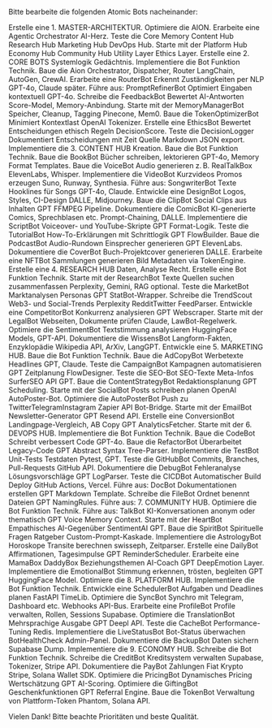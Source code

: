 Bitte bearbeite die folgenden Atomic Bots nacheinander:

Erstelle eine 1. MASTER-ARCHITEKTUR.
Optimiere die AION.
Erarbeite eine Agentic Orchestrator  AI-Herz.
Teste die Core  Memory   Content Hub       Research Hub         Marketing Hub   DevOps Hub.
Starte mit der Platform Hub   Economy Hub       Community Hub         Utility Layer   Ethics Layer.
Erstelle eine 2. CORE BOTS Systemlogik  Gedächtnis.
Implementiere die Bot	Funktion	Technik.
Baue die Aion	Orchestrator, Dispatcher, Router	LangChain, AutoGen, CrewAI.
Erarbeite eine RouterBot	Erkennt Zuständigkeiten per NLP	GPT-4o, Claude später.
Führe aus: PromptRefinerBot	Optimiert Eingaben kontextuell	GPT-4o.
Schreibe die FeedbackBot	Bewertet AI-Antworten	Score-Model, Memory-Anbindung.
Starte mit der MemoryManagerBot	Speicher, Cleanup, Tagging	Pinecone, Mem0.
Baue die TokenOptimizerBot	Minimiert Kontextlast	OpenAI Tokenizer.
Erstelle eine EthicsBot	Bewertet Entscheidungen ethisch	Regeln  DecisionScore.
Teste die DecisionLogger	Dokumentiert Entscheidungen mit Zeit  Quelle	Markdown  JSON export.
Implementiere die 3. CONTENT HUB Kreation.
Baue die Bot	Funktion	Technik.
Baue die BookBot	Bücher schreiben, lektorieren	GPT-4o, Memory  Format Templates.
Baue die VoiceBot	Audio generieren z. B. RealTalkBox	ElevenLabs, Whisper.
Implementiere die VideoBot	Kurzvideos  Promos erzeugen	Suno, Runway, Synthesia.
Führe aus: SongwriterBot	Texte  Hooklines für Songs	GPT-4o, Claude.
Entwickle eine DesignBot	Logos, Styles, CI-Design	DALLE, Midjourney.
Baue die ClipBot	Social Clips aus Inhalten	GPT  FFMPEG Pipeline.
Dokumentiere die ComicBot	KI-generierte Comics, Sprechblasen etc.	Prompt-Chaining, DALLE.
Implementiere die ScriptBot	Voiceover- und YouTube-Skripte	GPT  Format-Logik.
Teste die TutorialBot	How-To-Erklärungen mit Schrittlogik	GPT  FlowBuilder.
Baue die PodcastBot	Audio-Rundown  Einsprecher generieren	GPT  ElevenLabs.
Dokumentiere die CoverBot	Buch-Projektcover generieren	DALLE.
Erarbeite eine NFTBot	Sammlungen generieren	Bild  Metadaten via TokenEngine.
Erstelle eine 4. RESEARCH HUB Daten, Analyse  Recht.
Erstelle eine Bot	Funktion	Technik.
Starte mit der ResearchBot	Texte  Quellen suchen  zusammenfassen	Perplexity, Gemini, RAG optional.
Teste die MarketBot	Marktanalysen  Personas	GPT  StatBot-Wrapper.
Schreibe die TrendScout	Web3- und Social-Trends	Perplexity  RedditTwitter FeedParser.
Entwickle eine CompetitorBot	Konkurrenz analysieren	GPT  Webscraper.
Starte mit der LegalBot	Webseiten, Dokumente prüfen	Claude, LawBot-Regelwerk.
Optimiere die SentimentBot	Textstimmung analysieren	HuggingFace Models, GPT-API.
Dokumentiere die WissensBot	Langform-Fakten, Enzyklopädie	Wikipedia API, ArXiv, LangGPT.
Entwickle eine 5. MARKETING HUB.
Baue die Bot	Funktion	Technik.
Baue die AdCopyBot	Werbetexte  Headlines	GPT, Claude.
Teste die CampaignBot	Kampagnen automatisieren	GPT  Zeitplanung  FlowDesigner.
Teste die SEO-Bot	SEO-Texte  Meta-Infos	SurferSEO API  GPT.
Baue die ContentStrategyBot	Redaktionsplanung	GPT  Scheduling.
Starte mit der SocialBot	Posts schreiben  planen	OpenAI  AutoPoster-Bot.
Optimiere die AutoPosterBot	Push zu TwitterTelegramInstagram	Zapier API  Bot-Bridge.
Starte mit der EmailBot	Newsletter-Generator	GPT  Resend API.
Erstelle eine ConversionBot	Landingpage-Vergleich, AB Copy	GPT  AnalyticsFetcher.
Starte mit der 6. DEVOPS HUB.
Implementiere die Bot	Funktion	Technik.
Baue die CodeBot	Schreibt  verbessert Code	GPT-4o.
Baue die RefactorBot	Überarbeitet Legacy-Code	GPT  Abstract Syntax Tree-Parser.
Implementiere die TestBot	Unit-Tests  Testdaten	Pytest, GPT.
Teste die GitHubBot	Commits, Branches, Pull-Requests	GitHub API.
Dokumentiere die DebugBot	Fehleranalyse  Lösungsvorschläge	GPT  LogParser.
Teste die CICDBot	Automatischer Build  Deploy	GitHub Actions, Vercel.
Führe aus: DocBot	Dokumentationen erstellen	GPT  Markdown Template.
Schreibe die FileBot	Ordnet  benennt Dateien	GPT  NamingRules.
Führe aus: 7. COMMUNITY HUB.
Optimiere die Bot	Funktion	Technik.
Führe aus: TalkBot	KI-Konversationen anonym oder thematisch	GPT  Voice  Memory Context.
Starte mit der HeartBot	Empathisches AI-Gegenüber	SentimentAI  GPT.
Baue die SpiritBot	Spirituelle Fragen  Ratgeber	Custom-Prompt-Kaskade.
Implementiere die AstrologyBot	Horoskope  Transite berechnen	swisseph, Zeitparser.
Erstelle eine DailyBot	Affirmationen, Tagesimpulse	GPT  ReminderScheduler.
Erarbeite eine MamaBox  DaddyBox	Beziehungsthemen AI-Coach	GPT  DeepEmotion Layer.
Implementiere die EmotionalBot	Stimmung erkennen, trösten, begleiten	GPT  HuggingFace Model.
Optimiere die 8. PLATFORM HUB.
Implementiere die Bot	Funktion	Technik.
Entwickle eine SchedulerBot	Aufgaben und Deadlines planen	FastAPI  TimeLib.
Optimiere die SyncBot	Synchro mit Telegram, Dashboard etc.	Webhooks  API-Bus.
Erarbeite eine ProfileBot	Profile verwalten, Rollen, Sessions	Supabase.
Optimiere die TranslationBot	Mehrsprachige Ausgabe	GPT  Deepl API.
Teste die CacheBot	Performance-Tuning	Redis.
Implementiere die LiveStatusBot	Bot-Status überwachen	BotHealthCheck  Admin-Panel.
Dokumentiere die BackupBot	Daten sichern	Supabase Dump.
Implementiere die 9. ECONOMY HUB.
Schreibe die Bot	Funktion	Technik.
Schreibe die CreditBot	Kreditsystem verwalten	Supabase, Tokenizer, Stripe API.
Dokumentiere die PayBot	Zahlungen Fiat  Krypto	Stripe, Solana Wallet SDK.
Optimiere die PricingBot	Dynamisches Pricing Wertschätzung	GPT  AI-Scoring.
Optimiere die GiftingBot	Geschenkfunktionen	GPT  Referral Engine.
Baue die TokenBot	Verwaltung von Plattform-Token	Phantom, Solana API.

Vielen Dank! Bitte beachte Prioritäten und beste Qualität.
